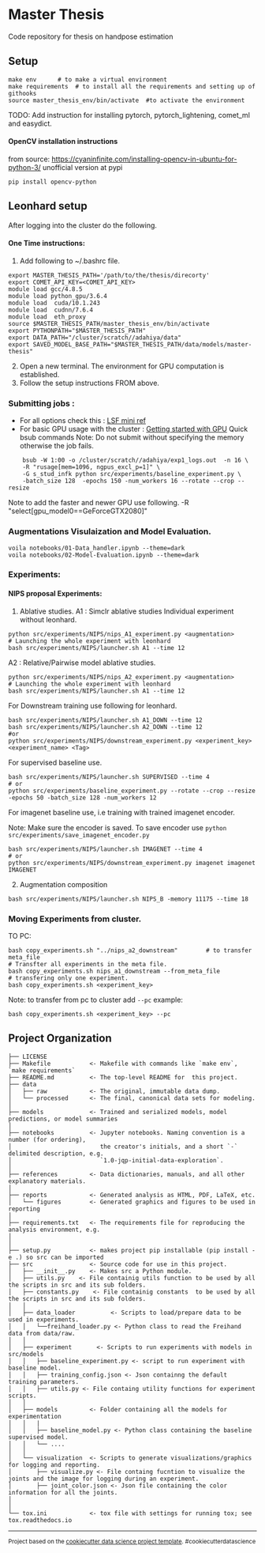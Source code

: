 Master Thesis
==============================

Code repository for thesis on handpose estimation

Setup
------------
```
make env      # to make a virtual environment 
make requirements  # to install all the requirements and setting up of githooks
source master_thesis_env/bin/activate  #to activate the environment
```
TODO: Add instruction for installing pytorch, pytorch_lightening, comet_ml and easydict.

#### OpenCV installation instructions
 from source:
https://cyaninfinite.com/installing-opencv-in-ubuntu-for-python-3/
unofficial version at pypi

```pip install opencv-python```

Leonhard setup
------------
After logging into the cluster do the following.
#### One Time instructions:

1. Add following to ~/.bashrc  file.

```
export MASTER_THESIS_PATH='/path/to/the/thesis/direcorty'
export COMET_API_KEY=<COMET_API_KEY>
module load gcc/4.8.5
module load python_gpu/3.6.4
module load  cuda/10.1.243
module load  cudnn/7.6.4
module load  eth_proxy
source $MASTER_THESIS_PATH/master_thesis_env/bin/activate 
export PYTHONPATH="$MASTER_THESIS_PATH"
export DATA_PATH="/cluster/scratch//adahiya/data"
export SAVED_MODEL_BASE_PATH="$MASTER_THESIS_PATH/data/models/master-thesis"
```
2. Open a new terminal. The environment for GPU computation is established.
3.  Follow the setup instructions FROM above.


### Submitting jobs :
- For all options check this : [LSF mini ref](https://scicomp.ethz.ch/wiki/LSF_mini_reference)
- For basic GPU usage with the cluster : [Getting started with GPU](https://scicomp.ethz.ch/wiki/Getting_started_with_GPUs)
Quick bsub commands 
Note: Do not submit without specifying the memory otherwise the job fails.

```
    bsub -W 1:00 -o /cluster/scratch//adahiya/exp1_logs.out  -n 16 \
    -R "rusage[mem=1096, ngpus_excl_p=1]" \
    -G s_stud_infk python src/experiments/baseline_experiment.py \
    -batch_size 128  -epochs 150 -num_workers 16 --rotate --crop --resize
```

Note to add the faster and newer GPU use following.
-R "select[gpu_model0==GeForceGTX2080]"

### Augmentations Visulaization and Model Evaluation.
```
voila notebooks/01-Data_handler.ipynb --theme=dark
voila notebooks/02-Model-Evaluation.ipynb --theme=dark
```

### Experiments:

#### NIPS proposal Experiments:
1. Ablative studies. 
A1 : Simclr ablative studies
Individual experiment without leonhard.

```
python src/experiments/NIPS/nips_A1_experiment.py <augmentation> 
# Launching the whole experiment with leonhard
bash src/experiments/NIPS/launcher.sh A1 --time 12
```

A2 : Relative/Pairwise model ablative studies.

```
python src/experiments/NIPS/nips_A2_experiment.py <augmentation> 
# Launching the whole experiment with leonhard
bash src/experiments/NIPS/launcher.sh A1 --time 12
```

For Downstream training use following for leonhard.

```
bash src/experiments/NIPS/launcher.sh A1_DOWN --time 12
bash src/experiments/NIPS/launcher.sh A2_DOWN --time 12
#or
python src/experiments/NIPS/downstream_experiment.py <experiment_key> <experiment_name> <Tag>
```

For supervised baseline use.

```
bash src/experiments/NIPS/launcher.sh SUPERVISED --time 4
# or
python src/experiments/baseline_experiment.py --rotate --crop --resize -epochs 50 -batch_size 128 -num_workers 12
```

For imagenet baseline use, i.e training with trained imagenet encoder.

Note: Make sure the encoder is saved. 
To save encoder use ```python src/experiments/save_imagenet_encoder.py```

```
bash src/experiments/NIPS/launcher.sh IMAGENET --time 4
# or
python src/experiments/NIPS/downstream_experiment.py imagenet imagenet IMAGENET
```

2. Augmentation composition

```
bash src/experiments/NIPS/launcher.sh NIPS_B -memory 11175 --time 18 
```

### Moving Experiments from cluster.
TO PC:

```
bash copy_experiments.sh "../nips_a2_downstream"        # to transfer meta_file
# Transfter all experiments in the meta file.
bash copy_experiments.sh nips_a1_downstream --from_meta_file 
# transfering only one experiment.
bash copy_experiments.sh <experiment_key>
```
Note: to transfer from pc to cluster add ```--pc```
example:
```
bash copy_experiments.sh <experiment_key> --pc
```

Project Organization
------------

    ├── LICENSE
    ├── Makefile           <- Makefile with commands like `make env`,  `make requirements`
    ├── README.md          <- The top-level README for  this project.
    ├── data
    │   ├── raw            <- The original, immutable data dump.
    │   └── processed      <- The final, canonical data sets for modeling.
    │  
    ├── models             <- Trained and serialized models, model predictions, or model summaries
    │
    ├── notebooks          <- Jupyter notebooks. Naming convention is a number (for ordering),
    │                         the creator's initials, and a short `-` delimited description, e.g.
    │                         `1.0-jqp-initial-data-exploration`.
    │
    ├── references         <- Data dictionaries, manuals, and all other explanatory materials.
    │
    ├── reports            <- Generated analysis as HTML, PDF, LaTeX, etc.
    │   └── figures        <- Generated graphics and figures to be used in reporting
    │
    ├── requirements.txt   <- The requirements file for reproducing the analysis environment, e.g.
    │
    │
    ├── setup.py           <- makes project pip installable (pip install -e .) so src can be imported
    ├── src                <- Source code for use in this project.
    │   ├── __init__.py    <- Makes src a Python module.
    │   ├── utils.py    <- File containig utils function to be used by all the scripts in src and its sub folders.
    │   ├── constants.py    <- File containig constants  to be used by all the scripts in src and its sub folders.
    │   │
    │   ├── data_loader          <- Scripts to load/prepare data to be used in experiments.
    │   │   └──freihand_loader.py <- Python class to read the Freihand data from data/raw.
    │   │
    │   ├── experiment       <- Scripts to run experiments with models in src/models
    │   │   ├── baseline_experiment.py <- script to run experiment with baseline model.
    │   │   ├── training_config.json <- Json containng the default training parameters.
    │   │   ├── utils.py <- File containg utility functions for experiment scripts.
    │   │
    │   ├── models         <- Folder containing all the models for experimentation
    │   │   |
    │   │   ├── baseline_model.py <- Python class containing the baseline supervised model.
    │   │   └── ....
    │   │
    │   └── visualization  <- Scripts to generate visualizations/graphics for logging and reporting.
    │       ├── visualize.py <- File containg fucntion to visualize the joints and the image for logging during an experiment.
    │       ├── joint_color.json <- Json file containing the color information for all the joints.
    │   
    │
    └── tox.ini            <- tox file with settings for running tox; see tox.readthedocs.io


--------

<p><small>Project based on the <a target="_blank" href="https://drivendata.github.io/cookiecutter-data-science/">cookiecutter data science project template</a>. #cookiecutterdatascience</small></p>
